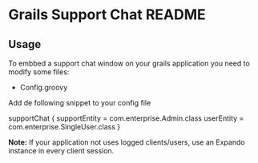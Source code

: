 # Grails Support Chat README

## Usage

To embbed a support chat window on your grails application you need to modify some files:

* Config.groovy

Add de following snippet to your config file

supportChat {
	supportEntity = com.enterprise.Admin.class
	userEntity = com.enterprise.SingleUser.class
}

**Note:** If your application not uses logged clients/users, use an Expando instance in every client session.

